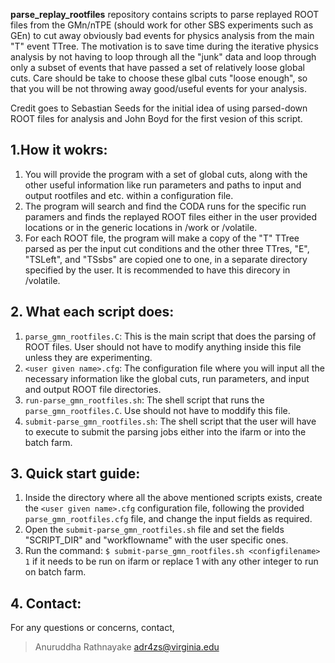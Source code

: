 **parse_replay_rootfiles** repository contains scripts to parse replayed ROOT files from the GMn/nTPE (should work for other SBS experiments such as GEn) to cut away obviously bad events for physics analysis from the main "T" event TTree. The motivation is to save time during the iterative physics analysis by not having to loop through all the "junk" data and loop through only a subset of events that have passed a set of relatively loose global cuts. Care should be take to choose these glbal cuts "loose enough", so that you will be not throwing away good/useful events for your analysis.

Credit goes to Sebastian Seeds for the initial idea of using parsed-down ROOT files for analysis and John Boyd for the first vesion of this script.

## 1.How it wokrs:
1. You will provide the program with a set of global cuts, along with the other useful information like run parameters and paths to input and output rootfiles and etc. within a configuration file.
2. The program will search and find the CODA runs for the specific run paramers and finds the replayed ROOT files either in the user provided locations or in the generic locations in /work or /volatile.
3. For each ROOT file, the program will make a copy of the "T" TTree parsed as per the input cut conditions and the other three TTres, "E", "TSLeft", and "TSsbs" are copied one to one, in a separate directory specified by the user. It is recommended to have this direcory in /volatile.

## 2. What each script does:
1. `parse_gmn_rootfiles.C`: This is the main script that does the parsing of ROOT files. User should not have to modify anything inside this file unless they are experimenting.
2. `<user given name>.cfg`: The configuration file where you will input all the necessary information like the global cuts, run parameters, and input and output ROOT file directories.
3. `run-parse_gmn_rootfiles.sh`: The shell script that runs the `parse_gmn_rootfiles.C`. Use should not have to moddify this file.
4. `submit-parse_gmn_rootfiles.sh`: The shell script that the user will have to execute to submit the parsing jobs either into the ifarm or into the batch farm.

## 3. Quick start guide:
1. Inside the directory where all the above mentioned scripts exists, create the `<user given name>.cfg` configuration file, following the provided `parse_gmn_rootfiles.cfg` file, and change the input fields as required.
2. Open the `submit-parse_gmn_rootfiles.sh` file and set the fields "SCRIPT_DIR" and "workflowname" with the user specific ones.
3. Run the command: `$ submit-parse_gmn_rootfiles.sh <configfilename> 1` if it needs to be run on ifarm or replace 1 with any other integer to run on batch farm.

## 4. Contact:
For any questions or concerns, contact,
>Anuruddha Rathnayake 
><adr4zs@virginia.edu>  